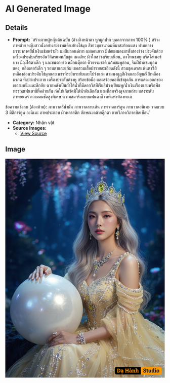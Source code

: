 # AI Generated Image

## Details
- **Prompt:** `สร้างภาพผู้หญิงต้นฉบับ (อ้างอิงหน้าตา หูจมูกปาก บุคคลจากภาพ 100% )
สร้างภาพถ่าย หญิงสาวนั่งอย่างสง่างามเคียงข้างไข่มุก สีขาวมุกขนาดมหึมาสะท้อนแสง ท่ามกลางบรรยากาศสีน้ำเงินเข้มพร่ามัว
ผมสีบลอนด์เทา ผมลอนยาว มีปอยผมลงมาทั้งสองข้าง ประดับด้วยเครื่องประดับศรีษะอันวิจิตรแมทกับชุด เมคอัพ: ผิวใสสว่างเรียบเนียน, ตาโทนชมพู กรีดไลเนอร์บาง มีถุงใต้ตาเล็ก ๆ และขนตายาวเหมือนตุ๊กตา คิ้วธรรมชาติ แก้มชมพูอ่อน, ริมฝีปากชมพูอมแดง, กลิตเตอร์เล็ก ๆ รอบตาและแก้ม
เธอสวมเสื้อผ้ารายละเอียดดังนี้
สวมชุดเดรสแฟนตาซีสีเหลืองอ่อนประดับไข่มุกและเพชรที่ระยิบระยับและโปร่งแสง สวมมงกุฎสีเงินและอัญมณีสีเหลืองมรกต ที่เปล่งประกาย เครื่องประดับต่างหู สร้อยข้อมือ และสร้อยคอที่เข้าชุดกัน
การแสดงออกของเธอสงบนิ่งและลึกลับ ฉากหลังเป็นถ้ำใต้น้ำที่มีดอกวิสทีเรียสีม่วง/สีชมพู/น้ำเงินเรืองแสงหรือพืชพรรณแฟนตาซีที่คล้ายกัน ก่อให้เกิดรัศมีใต้น้ำอันลึกลับ แสงที่สมจริงดุจภาพถ่าย แสงระดับภาพยนตร์ ความคมชัดสูงพิเศษ ความสมจริงแบบแฟนตาซี เทพีแห่งท้องทะเล

ข้อความเชิงลบ (ต้องห้าม):
ภาพวาดสีน้ำมัน ภาพวาดลายเส้น ภาพวาดการ์ตูน ภาพวาดอนิเมะ วาดแบบ 3 มิติการ์ตูน อะนิเมะ ภาพประกอบ ผิวพลาสติก ลักษณะคล้ายตุ๊กตา กายวิภาควิภาคบิดเบือน`
- **Category:** Nhân vật
- **Source Images:**
  - [View Source](https://raw.githubusercontent.com/lenzcomvth/Somethings/main/Models/Female/Female3.jpg)

## Image
![AI Generated Image](./image-2025-10-17T06-38-01-383Z-92bul.png)